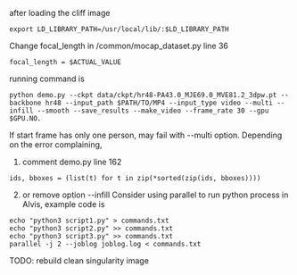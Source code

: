 
after loading the cliff image
```
export LD_LIBRARY_PATH=/usr/local/lib/:$LD_LIBRARY_PATH
```
Change focal_length in /common/mocap_dataset.py
line 36
```
focal_length = $ACTUAL_VALUE
```

running command is
```
python demo.py --ckpt data/ckpt/hr48-PA43.0_MJE69.0_MVE81.2_3dpw.pt --backbone hr48 --input_path $PATH/TO/MP4 --input_type video --multi --infill --smooth --save_results --make_video --frame_rate 30 --gpu $GPU.NO.
```
If start frame has only one person, may fail with --multi option. Depending on the error complaining,
1. comment demo.py line 162
```
ids, bboxes = (list(t) for t in zip(*sorted(zip(ids, bboxes))))
```
2. or remove option --infill
Consider using parallel to run python process in Alvis,
example code is 
```
echo "python3 script1.py" > commands.txt
echo "python3 script2.py" >> commands.txt
echo "python3 script3.py" >> commands.txt
parallel -j 2 --joblog joblog.log < commands.txt

```

TODO:
rebuild clean singularity image
